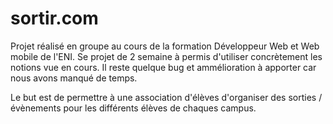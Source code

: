 # sortir.com
Projet réalisé en groupe au cours de la formation Développeur Web et Web mobile de l'ENI.
Se projet de 2 semaine à permis d'utiliser concrètement les notions vue en cours.
Il reste quelque bug et ammélioration à apporter car nous avons manqué de temps.

Le but est de permettre à une association d'élèves d'organiser des sorties / évènements pour les différents élèves de chaques campus.
